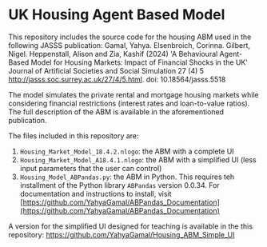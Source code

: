 # UK Housing Agent Based Model

This repository includes the source code for the housing ABM used in the following JASSS publication: Gamal, Yahya. Elsenbroich, Corinna. Gilbert, Nigel. Heppenstall, Alison and Zia, Kashif (2024) 'A Behavioural Agent-Based Model for Housing Markets: Impact of Financial Shocks in the UK' Journal of Artificial Societies and Social Simulation 27 (4) 5 <http://jasss.soc.surrey.ac.uk/27/4/5.html>. doi: 10.18564/jasss.5518

The model simulates the private rental and mortgage housing markets while considering financial restrictions (interest rates and loan-to-value ratios). The full description of the ABM is available in the aforementioned publication.

The files included in this repository are:

1. `Housing_Market_Model_18.4.2.nlogo`: the ABM with a complete UI
2. `Housing_Market_Model_A18.4.1.nlogo`: the ABM with a simplified UI (less input parameters that the user can control)
3. `Housing_Model_ABPandas.py`: the ABM in Python. This requires teh installment of the Python library `ABPandas` version 0.0.34. For documentation and instructions to install, visit [https://github.com/YahyaGamal/ABPandas_Documentation](https://github.com/YahyaGamal/ABPandas_Documentation)

A version for the simplified UI designed for teaching is available in the this repository: <https://github.com/YahyaGamal/Housing_ABM_Simple_UI>


